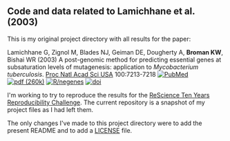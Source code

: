 ## Code and data related to Lamichhane et al. (2003)

This is my original project directory with all results for the paper:

Lamichhane G, Zignol M, Blades NJ, Geiman DE, Dougherty A, **Broman KW**, Bishai WR (2003)  A post-genomic method
for predicting essential genes at subsaturation levels of mutagenesis:
application to <i>Mycobacterium tuberculosis</i>.  [Proc Natl Acad Sci USA](http://www.pnas.org/) 100:7213-7218
[![PubMed](https://kbroman.org/pages/icons16/pubmed-icon.png)](https://www.ncbi.nlm.nih.gov/pubmed/12775759)
[![pdf (260k)](https://kbroman.org/pages/icons16/pdf-icon.png)](https://www.pnas.org/content/pnas/100/12/7213.full.pdf)
[![R/negenes](https://kbroman.org/pages/icons16/R-icon.png)](https://github.com/kbroman/negenes)
[![doi](https://kbroman.org/pages/icons16/doi-icon.png)](https://doi.org/10.1073/pnas.1231432100)

I'm working to try to reproduce the results for the [ReScience Ten
Years Reproducibility
Challenge](http://rescience.github.io/ten-years). The current
repository is a snapshot of my project files as I had left them.

The only changes I've made to this project directory were to add the
present README and to add a [LICENSE](LICENSE.md) file.
